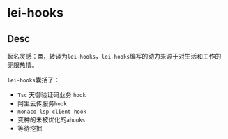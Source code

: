# lei-hooks

## Desc

起名灵感：`蕾`，转译为`lei-hooks`，`lei-hooks`编写的动力来源于对生活和工作的无限热情。

`lei-hooks`囊括了：

- `Tsc` 天御验证码业务 `hook`
- 阿里云传服务`hook`
- `monaco lsp client hook`
- 变种的未被优化的`ahooks`
- 等待挖掘
